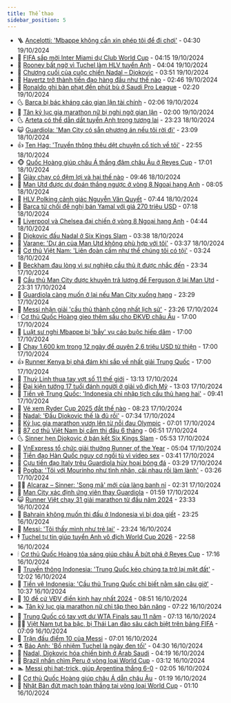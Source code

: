 ```yaml
---
title: Thể thao
sidebar_position: 5
---
```


<!-- vnexpress-the-thao:START -->
- 🪜 [Ancelotti: &#39;Mbappe không cần xin phép tôi để đi chơi&#39;](https://vnexpress.net/ancelotti-mbappe-khong-can-xin-phep-toi-de-di-choi-4806045.html) - 04:30 19/10/2024
- 🦩 [FIFA sắp mời Inter Miami dự Club World Cup](https://vnexpress.net/fifa-sap-moi-inter-miami-du-club-world-cup-4805924.html) - 04:15 19/10/2024
- 🧰 [Rooney bất ngờ vì Tuchel làm HLV tuyển Anh](https://vnexpress.net/rooney-bat-ngo-vi-tuchel-lam-hlv-tuyen-anh-4805985.html) - 04:04 19/10/2024
- 🤗 [Chương cuối của cuộc chiến Nadal – Djokovic](https://vnexpress.net/chuong-cuoi-cua-cuoc-chien-nadal-djokovic-4805998.html) - 03:51 19/10/2024
- 🥳 [Havertz trở thành tiền đạo hàng đầu như thế nào](https://vnexpress.net/havertz-tro-thanh-tien-dao-hang-dau-nhu-the-nao-4805671.html) - 02:46 19/10/2024
- 🦣 [Ronaldo ghi bàn phạt đền phút bù ở Saudi Pro League](https://vnexpress.net/ronaldo-ghi-ban-phat-den-phut-bu-o-saudi-pro-league-4805976.html) - 02:20 19/10/2024
- 🌜 [Barca bị bác kháng cáo gian lận tài chính](https://vnexpress.net/barca-bi-bac-khang-cao-gian-lan-tai-chinh-4805918.html) - 02:06 19/10/2024
- 🫶 [Tân kỷ lục gia marathon nữ bị nghi ngờ gian lận](https://vnexpress.net/tan-ky-luc-gia-marathon-nu-bi-nghi-ngo-gian-lan-4805972.html) - 02:00 19/10/2024
- 🌜 [Arteta có thể dẫn dắt tuyển Anh trong tương lai](https://vnexpress.net/arteta-co-the-dan-dat-tuyen-anh-trong-tuong-lai-4805921.html) - 23:23 18/10/2024
- 😺 [Guardiola: &#39;Man City có sẵn phương án nếu tôi rời đi&#39;](https://vnexpress.net/guardiola-man-city-co-san-phuong-an-neu-toi-roi-di-4805919.html) - 23:09 18/10/2024
- 👍 [Ten Hag: &#39;Truyền thông thêu dệt chuyện cổ tích về tôi&#39;](https://vnexpress.net/ten-hag-truyen-thong-theu-det-chuyen-co-tich-ve-toi-4805915.html) - 22:55 18/10/2024
- 🐵 [Quốc Hoàng giúp châu Á thắng đậm châu Âu ở Reyes Cup](https://vnexpress.net/quoc-hoang-giup-chau-a-thang-dam-chau-au-o-reyes-cup-4805902.html) - 17:01 18/10/2024
- 💫 [Giày chạy có đệm lợi và hại thế nào](https://vnexpress.net/giay-chay-co-dem-loi-va-hai-the-nao-4791334.html) - 09:46 18/10/2024
- 🦆 [Man Utd được dự đoán thắng ngược ở vòng 8 Ngoại hạng Anh](https://vnexpress.net/man-utd-duoc-du-doan-thang-nguoc-o-vong-8-ngoai-hang-anh-4805663.html) - 08:05 18/10/2024
- 🙉 [HLV Polking cảnh giác Nguyễn Văn Quyết](https://vnexpress.net/hlv-polking-canh-giac-nguyen-van-quyet-4805732.html) - 07:44 18/10/2024
- 📝 [Barca từ chối đề nghị bán Yamal với giá 270 triệu USD](https://vnexpress.net/barca-tu-choi-de-nghi-ban-yamal-voi-gia-270-trieu-usd-4805730.html) - 07:18 18/10/2024
- 💯 [Liverpool và Chelsea đại chiến ở vòng 8 Ngoại hạng Anh](https://vnexpress.net/liverpool-va-chelsea-dai-chien-o-vong-8-ngoai-hang-anh-4805692.html) - 04:44 18/10/2024
- 🌈 [Djokovic đấu Nadal ở Six Kings Slam](https://vnexpress.net/djokovic-dau-nadal-o-six-kings-slam-4805650.html) - 03:38 18/10/2024
- 🦩 [Varane: &#39;Dự án của Man Utd không phù hợp với tôi&#39;](https://vnexpress.net/varane-du-an-cua-man-utd-khong-phu-hop-voi-toi-4805619.html) - 03:37 18/10/2024
- 🐲 [Cơ thủ Việt Nam: &#39;Liên đoàn cấm như thể chúng tôi có tội&#39;](https://vnexpress.net/co-thu-viet-nam-lien-doan-cam-nhu-the-chung-toi-co-toi-4805608.html) - 03:24 18/10/2024
- 🌁 [Beckham đau lòng vì sự nghiệp cầu thủ ít được nhắc đến](https://vnexpress.net/beckham-dau-long-vi-su-nghiep-cau-thu-it-duoc-nhac-den-4805467.html) - 23:34 17/10/2024
- 💯 [Cầu thủ Man City được khuyên trả lương để Ferguson ở lại Man Utd](https://vnexpress.net/cau-thu-man-city-duoc-khuyen-tra-luong-de-ferguson-o-lai-man-utd-4805551.html) - 23:31 17/10/2024
- 🌝 [Guardiola càng muốn ở lại nếu Man City xuống hạng](https://vnexpress.net/guardiola-cang-muon-o-lai-neu-man-city-xuong-hang-4805535.html) - 23:29 17/10/2024
- 🤖 [Messi nhận giải &#39;cầu thủ thành công nhất lịch sử&#39;](https://vnexpress.net/messi-nhan-giai-cau-thu-thanh-cong-nhat-lich-su-4805534.html) - 23:26 17/10/2024
- 🕯 [Cơ thủ Quốc Hoàng gieo thêm sầu cho ĐKVĐ châu Âu](https://vnexpress.net/co-thu-quoc-hoang-gieo-them-sau-cho-dkvd-chau-au-4805525.html) - 17:00 17/10/2024
- 🧰 [Luật sư nghi Mbappe bị &#39;bẫy&#39; vụ cáo buộc hiếp dâm](https://vnexpress.net/luat-su-nghi-mbappe-bi-bay-vu-cao-buoc-hiep-dam-4805515.html) - 17:00 17/10/2024
- 🥳 [Chạy 1.600 km trong 12 ngày để quyên 2,6 triệu USD từ thiện](https://vnexpress.net/chay-1-600-km-trong-12-ngay-de-quyen-2-6-trieu-usd-tu-thien-4805199.html) - 17:00 17/10/2024
- 👍 [Runner Kenya bị phá đám khi sắp về nhất giải Trung Quốc](https://vnexpress.net/runner-kenya-bi-pha-dam-khi-sap-ve-nhat-giai-trung-quoc-4805522.html) - 17:00 17/10/2024
- 💪 [Thuỳ Linh thua tay vợt số 11 thế giới](https://vnexpress.net/thuy-linh-thua-tay-vot-so-11-the-gioi-4805483.html) - 13:13 17/10/2024
- 👹 [Đại kiện tướng 17 tuổi đánh người ở giải vô địch Mỹ](https://vnexpress.net/dai-kien-tuong-17-tuoi-danh-nguoi-o-giai-vo-dich-my-4805496.html) - 13:03 17/10/2024
- 🧰 [Tiền vệ Trung Quốc: &#39;Indonesia chỉ nhập tịch cầu thủ hạng hai&#39;](https://vnexpress.net/tien-ve-trung-quoc-indonesia-chi-nhap-tich-cau-thu-hang-hai-4805432.html) - 09:41 17/10/2024
- 🚀 [Vé xem Ryder Cup 2025 đắt thế nào](https://vnexpress.net/ve-xem-ryder-cup-2025-dat-the-nao-4805368.html) - 08:23 17/10/2024
- 🎃 [Nadal: &#39;Đấu Djokovic thế là đủ rồi&#39;](https://vnexpress.net/nadal-dau-djokovic-the-la-du-roi-4805309.html) - 07:34 17/10/2024
- 🧰 [Kỷ lục gia marathon vươn lên từ nỗi đau Olympic](https://vnexpress.net/ky-luc-gia-marathon-vuon-len-tu-noi-dau-olympic-4805244.html) - 07:01 17/10/2024
- 👀 [87 cơ thủ Việt Nam bị cấm thi đấu 6 tháng](https://vnexpress.net/87-co-thu-viet-nam-bi-cam-thi-dau-6-thang-4805294.html) - 06:51 17/10/2024
- 🌜 [Sinner hẹn Djokovic ở bán kết Six Kings Slam](https://vnexpress.net/sinner-hen-djokovic-o-ban-ket-six-kings-slam-4805270.html) - 05:53 17/10/2024
- 🫶 [VnExpress tổ chức giải thưởng Runner of the Year](https://vnexpress.net/vnexpress-to-chuc-giai-thuong-runner-of-the-year-4805078.html) - 05:04 17/10/2024
- 🦄 [Tiền đạo Hàn Quốc nguy cơ ngồi tù vì video sex](https://vnexpress.net/tien-dao-han-quoc-nguy-co-ngoi-tu-vi-video-sex-4805168.html) - 03:41 17/10/2024
- 🥳 [Cựu tiền đạo Italy trêu Guardiola hủy hoại bóng đá](https://vnexpress.net/cuu-tien-dao-italy-treu-guardiola-huy-hoai-bong-da-4805119.html) - 03:29 17/10/2024
- 🐲 [Pogba: &#39;Tôi với Mourinho như tình nhân, cãi nhau rồi làm lành&#39;](https://vnexpress.net/pogba-toi-voi-mourinho-nhu-tinh-nhan-cai-nhau-roi-lam-lanh-4805150.html) - 03:26 17/10/2024
- 🧑‍🏫 [Alcaraz – Sinner: &#39;Song mã&#39; mới của làng banh nỉ](https://vnexpress.net/alcaraz-sinner-song-ma-moi-cua-lang-banh-ni-4804784.html) - 02:31 17/10/2024
- 🤔 [Man City xác định ứng viên thay Guardiola](https://vnexpress.net/man-city-xac-dinh-ung-vien-thay-guardiola-4805124.html) - 01:59 17/10/2024
- 😺 [Runner Việt chạy 31 giải marathon từ đầu năm 2024](https://vnexpress.net/runner-viet-chay-31-giai-marathon-tu-dau-nam-2024-4804986.html) - 23:33 16/10/2024
- 💪 [Bahrain không muốn thi đấu ở Indonesia vì bị doạ giết](https://vnexpress.net/bahrain-khong-muon-thi-dau-o-indonesia-vi-bi-doa-giet-4805063.html) - 23:25 16/10/2024
- 💼 [Messi: &#39;Tôi thấy mình như trẻ lại&#39;](https://vnexpress.net/messi-toi-thay-minh-nhu-tre-lai-4805074.html) - 23:24 16/10/2024
- 🕴 [Tuchel tự tin giúp tuyển Anh vô địch World Cup 2026](https://vnexpress.net/tuchel-tu-tin-giup-tuyen-anh-vo-dich-world-cup-2026-4805071.html) - 22:58 16/10/2024
- 🕯 [Cơ thủ Quốc Hoàng tỏa sáng giúp châu Á bứt phá ở Reyes Cup](https://vnexpress.net/co-thu-quoc-hoang-toa-sang-giup-chau-a-but-pha-o-reyes-cup-4805056.html) - 17:16 16/10/2024
- 📝 [Truyền thông Indonesia: &#39;Trung Quốc kéo chúng ta trở lại mặt đất&#39;](https://vnexpress.net/truyen-thong-indonesia-trung-quoc-keo-chung-ta-tro-lai-mat-dat-4805005.html) - 12:02 16/10/2024
- 🧐 [Tiền vệ Indonesia: &#39;Cầu thủ Trung Quốc chỉ biết nằm sân câu giờ&#39;](https://vnexpress.net/tien-ve-indonesia-cau-thu-trung-quoc-chi-biet-nam-san-cau-gio-4804966.html) - 10:37 16/10/2024
- 🙉 [10 đề cử VĐV điền kinh hay nhất 2024](https://vnexpress.net/10-de-cu-vdv-dien-kinh-hay-nhat-2024-4804791.html) - 08:51 16/10/2024
- 🏊 [Tân kỷ lục gia marathon nữ chỉ tập theo bản năng](https://vnexpress.net/tan-ky-luc-gia-marathon-nu-chi-tap-theo-ban-nang-4804698.html) - 07:22 16/10/2024
- 🌊 [Trung Quốc có tay vợt dự WTA Finals sau 11 năm](https://vnexpress.net/trung-quoc-co-tay-vot-du-wta-finals-sau-11-nam-4804798.html) - 07:13 16/10/2024
- 👨‍🏫 [Việt Nam tụt ba bậc, bị Thái Lan đào sâu cách biệt trên bảng FIFA](https://vnexpress.net/viet-nam-tut-ba-bac-bi-thai-lan-dao-sau-cach-biet-tren-bang-fifa-4804814.html) - 07:09 16/10/2024
- 🥷 [Trận đấu điểm 10 của Messi](https://vnexpress.net/tran-dau-diem-10-cua-messi-4804816.html) - 07:01 16/10/2024
- ⚗️ [Báo Anh: &#39;Bổ nhiệm Tuchel là ngày đen tối&#39;](https://vnexpress.net/bao-anh-bo-nhiem-tuchel-la-ngay-den-toi-4804748.html) - 04:30 16/10/2024
- 🌮 [Nadal, Djokovic hóa chiến binh ở Arab Saudi](https://vnexpress.net/nadal-djokovic-hoa-chien-binh-o-arab-saudi-4804746.html) - 04:19 16/10/2024
- 🤩 [Brazil nhấn chìm Peru ở vòng loại World Cup](https://vnexpress.net/brazil-nhan-chim-peru-o-vong-loai-world-cup-4804722.html) - 03:12 16/10/2024
- 🏊 [Messi ghi hat-trick, giúp Argentina thắng 6-0](https://vnexpress.net/messi-ghi-hat-trick-giup-argentina-thang-6-0-4804654.html) - 02:05 16/10/2024
- 🐎 [Cơ thủ Quốc Hoàng giúp châu Á dẫn châu Âu](https://vnexpress.net/co-thu-quoc-hoang-giup-chau-a-dan-chau-au-4804611.html) - 01:19 16/10/2024
- 💫 [Nhật Bản đứt mạch toàn thắng tại vòng loại World Cup](https://vnexpress.net/nhat-ban-dut-mach-toan-thang-tai-vong-loai-world-cup-4804637.html) - 01:10 16/10/2024<!-- vnexpress-the-thao:END -->
